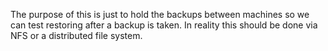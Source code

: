 The purpose of this is just to hold the backups between machines so we can test
restoring after a backup is taken.  In reality this should be done via NFS or a
distributed file system.
